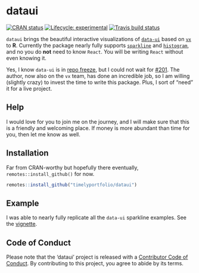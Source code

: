 
<!-- README.md is generated from README.Rmd. Please edit that file -->

# dataui

<!-- badges: start -->

[![CRAN
status](https://www.r-pkg.org/badges/version/dataui)](https://CRAN.R-project.org/package=dataui)
[![Lifecycle:
experimental](https://img.shields.io/badge/lifecycle-experimental-orange.svg)](https://www.tidyverse.org/lifecycle/#experimental)
[![Travis build
status](https://travis-ci.org/timelyportfolio/dataui.svg?branch=master)](https://travis-ci.org/timelyportfolio/dataui)
<!-- badges: end -->

`dataui` brings the beautiful interactive visualizations of
[`data-ui`](https://williaster.github.io/data-ui) based on
[`vx`](https://vx-demo.now.sh/) to **R**. Currently the package nearly
fully supports
[`sparkline`](https://williaster.github.io/data-ui/?selectedKind=sparkline&selectedStory=Kitchen%20sink&full=0&addons=0&stories=1&panelRight=0)
and
[`histogram`](https://williaster.github.io/data-ui/?selectedKind=histogram&selectedStory=Playground&full=0&addons=0&stories=1&panelRight=0),
and no you do **not** need to know `React`. You will be writing `React`
without even knowing it.

Yes, I know `data-ui` is in [repo
freeze](https://github.com/williaster/data-ui#repo-freeze-), but I could
not wait for [\#201](https://github.com/williaster/data-ui/issues/201).
The author, now also on the `vx` team, has done an incredible job, so I
am willing (slightly crazy) to invest the time to write this package.
Plus, I sort of “need” it for a live project.

## Help

I would love for you to join me on the journey, and I will make sure
that this is a friendly and welcoming place. If money is more abundant
than time for you, then let me know as well.

## Installation

Far from CRAN-worthy but hopefully there eventually,
`remotes::install_github()` for now.

``` r
remotes::install_github("timelyportfolio/dataui")
```

## Example

I was able to nearly fully replicate all the `data-ui` sparkline
examples. See the
[vignette](https://timelyportfolio.github.io/dataui/articles/dataui_replicate_examples.html).

## Code of Conduct

Please note that the ‘dataui’ project is released with a [Contributor
Code of Conduct](CODE_OF_CONDUCT.md). By contributing to this project,
you agree to abide by its terms.
